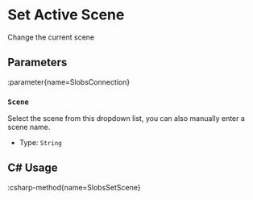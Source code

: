 # Set Active Scene
Change the current scene

## Parameters
:parameter{name=SlobsConnection}

### `Scene`
Select the scene from this dropdown list, you can also manually enter a scene name.

- Type: `String`

## C# Usage
:csharp-method{name=SlobsSetScene}